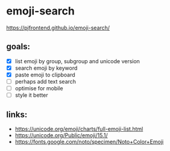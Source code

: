 # emoji-search
https://pjfrontend.github.io/emoji-search/

## goals:
- [x] list emoji by group, subgroup and unicode version
- [x] search emoji by keyword
- [x] paste emoji to clipboard
- [ ] perhaps add text search
- [ ] optimise for mobile
- [ ] style it better

## links:
- https://unicode.org/emoji/charts/full-emoji-list.html
- https://unicode.org/Public/emoji/15.1/
- https://fonts.google.com/noto/specimen/Noto+Color+Emoji